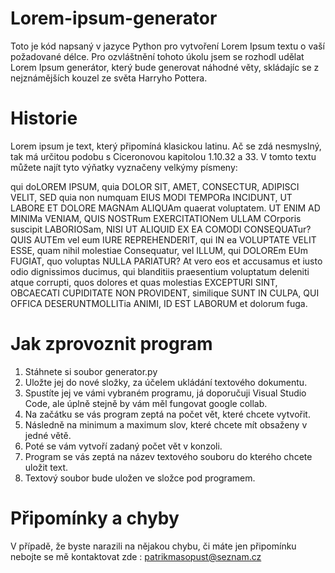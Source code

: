 # Lorem-ipsum-generator

Toto je kód napsaný v jazyce Python pro vytvoření Lorem Ipsum textu o vaší požadované délce.
Pro ozvláštnění tohoto úkolu jsem se rozhodl udělat Lorem Ipsum generátor, který bude generovat náhodné věty, skládajíc se z nejznámějších
kouzel ze světa Harryho Pottera.

# Historie

Lorem ipsum je text, který připomíná klasickou latinu. Ač se zdá nesmyslný, tak má určitou 
podobu s Ciceronovou kapitolou  1.10.32 a 33.
V tomto textu můžete najít tyto výňatky vyznačeny velkýmy písmeny:

qui doLOREM IPSUM, quia DOLOR SIT, AMET, CONSECTUR, ADIPISCI VELIT, SED quia non numquam EIUS MODI TEMPORa INCIDUNT, UT LABORE ET DOLORE MAGNAm ALIQUAm quaerat voluptatem.
UT ENIM AD MINIMa VENIAM, QUIS NOSTRum EXERCITATIONem ULLAM COrporis suscipit LABORIOSam, NISI UT ALIQUID EX EA COMODI CONSEQUATur?
QUIS AUTEm vel eum IURE REPREHENDERIT, qui IN ea VOLUPTATE VELIT ESSE, quam nihil molestiae Consequatur, vel ILLUM, qui DOLOREm EUm FUGIAT, quo voluptas NULLA PARIATUR?
At vero eos et accusamus et iusto odio dignissimos ducimus, qui blanditiis praesentium voluptatum deleniti atque corrupti, quos dolores et quas molestias EXCEPTURI SINT, 
OBCAECATI CUPIDITATE NON PROVIDENT, similique SUNT IN CULPA, QUI OFFICA DESERUNTMOLLITia ANIMI, ID EST LABORUM et dolorum fuga.

# Jak zprovoznit program

1. Stáhnete si soubor generator.py
2. Uložte jej do nové složky, za účelem ukládání textového dokumentu.
3. Spustíte jej ve vámi vybraném programu, já doporučuji Visual Studio Code, ale úplně stejně by vám měl fungovat google collab.
4. Na začátku se vás program zeptá na počet vět, které chcete vytvořit.
5. Následně na minimum a maximum slov, které chcete mít obsaženy v jedné větě.
6. Poté se vám vytvoří zadaný počet vět v konzoli.
7. Program se vás zeptá na název textového souboru do kterého chcete uložit text.
8. Textový soubor bude uložen ve složce pod programem.

# Připomínky a chyby

V případě, že byste narazili na nějakou chybu, či máte jen připomínku nebojte se mě kontaktovat zde : patrikmasopust@seznam.cz

                                                                                                                                                                                                                                           










